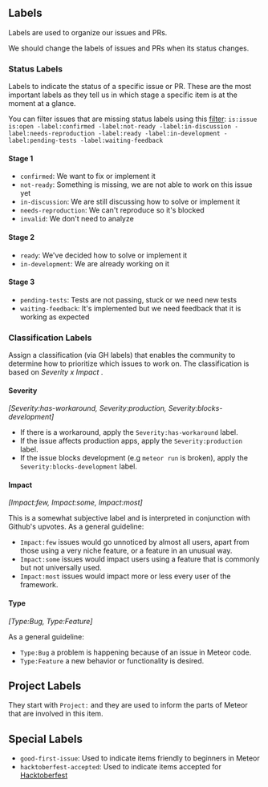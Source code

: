 ## Labels

Labels are used to organize our issues and PRs.

We should change the labels of issues and PRs when its status changes.

### Status Labels
Labels to indicate the status of a specific issue or PR. These are the most important labels as they tell us in which stage a specific item is at the moment at a glance.

You can filter issues that are missing status labels using this [filter](https://github.com/meteor/meteor/issues?q=is%3Aissue+is%3Aopen+-label%3Aconfirmed+-label%3Anot-ready+-label%3Ain-discussion+-label%3Aneeds-reproduction+-label%3Aready+-label%3Ain-development++-label%3Apending-tests+-label%3Awaiting-feedback): `is:issue is:open -label:confirmed -label:not-ready -label:in-discussion -label:needs-reproduction -label:ready -label:in-development -label:pending-tests -label:waiting-feedback`

#### Stage 1
- `confirmed`: We want to fix or implement it
- `not-ready`: Something is missing, we are not able to work on this issue yet
- `in-discussion`: We are still discussing how to solve or implement it
- `needs-reproduction`: We can't reproduce so it's blocked
- `invalid`: We don't need to analyze

#### Stage 2
- `ready`: We've decided how to solve or implement it
- `in-development`: We are already working on it

#### Stage 3
- `pending-tests`: Tests are not passing, stuck or we need new tests
- `waiting-feedback`: It's implemented but we need feedback that it is working as expected

### Classification Labels

Assign a classification (via GH labels) that enables the community to determine how to prioritize which issues to work on. The classification is based on *Severity x Impact* .

#### Severity
_[Severity:has-workaround, Severity:production, Severity:blocks-development]_

- If there is a workaround, apply the `Severity:has-workaround` label.
- If the issue affects production apps, apply the `Severity:production` label.
- If the issue blocks development (e.g `meteor run` is broken), apply the `Severity:blocks-development` label.

#### Impact
_[Impact:few, Impact:some, Impact:most]_

This is a somewhat subjective label and is interpreted in conjunction with Github's upvotes. As a general guideline:

- `Impact:few` issues would go unnoticed by almost all users, apart from those using a very niche feature, or a feature in an unusual way.
- `Impact:some` issues would impact users using a feature that is commonly but not universally used.
- `Impact:most` issues would impact more or less every user of the framework.

#### Type
_[Type:Bug, Type:Feature]_

As a general guideline:

- `Type:Bug` a problem is happening because of an issue in Meteor code.
- `Type:Feature` a new behavior or functionality is desired.

## Project Labels

They start with `Project:` and they are used to inform the parts of Meteor that are involved in this item.

## Special Labels

- `good-first-issue`: Used to indicate items friendly to beginners in Meteor
- `hacktoberfest-accepted`: Used to indicate items accepted for [Hacktoberfest](https://hacktoberfest.digitalocean.com/hacktoberfest-update)
